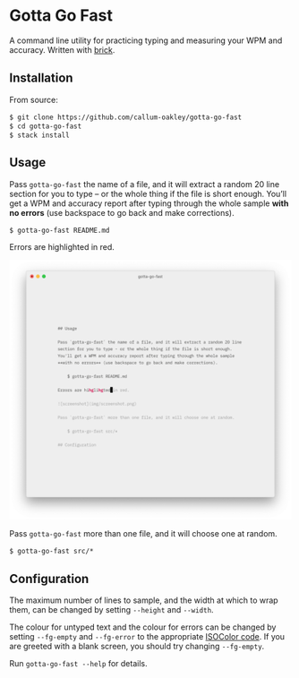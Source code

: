 # Gotta Go Fast

A command line utility for practicing typing and measuring your WPM and
accuracy. Written with [brick](https://github.com/jtdaugherty/brick).

## Installation

From source:

    $ git clone https://github.com/callum-oakley/gotta-go-fast
    $ cd gotta-go-fast
    $ stack install

## Usage

Pass `gotta-go-fast` the name of a file, and it will extract a random 20 line
section for you to type – or the whole thing if the file is short enough.
You’ll get a WPM and accuracy report after typing through the whole sample
**with no errors** (use backspace to go back and make corrections).

    $ gotta-go-fast README.md

Errors are highlighted in red.

![screenshot](img/screenshot.png)

Pass `gotta-go-fast` more than one file, and it will choose one at random.

    $ gotta-go-fast src/*

## Configuration

The maximum number of lines to sample, and the width at which to wrap them, can
be changed by setting `--height` and `--width`.

The colour for untyped text and the colour for errors can be changed by setting
`--fg-empty` and `--fg-error` to the appropriate [ISOColor
code](https://hackage.haskell.org/package/vty-5.15.1/docs/Graphics-Vty-Attributes.html#t:Color).
If you are greeted with a blank screen, you should try changing `--fg-empty`.

Run `gotta-go-fast --help` for details.
